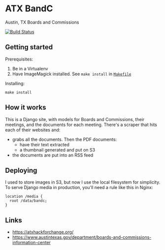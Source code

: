 ATX BandC
=========

Austin, TX Boards and Commissions

[![Build Status](https://travis-ci.org/crccheck/atx-bandc.svg?branch=develop)](https://travis-ci.org/crccheck/atx-bandc)


Getting started
---------------

Prerequisites:

1. Be in a Virtualenv
2. Have ImageMagick installed. See `make install` in [`Makefile`](./Makefile)

Installing:

    make install


How it works
------------

This is a Django site, with models for Boards and Commissions, their meetings,
and the documents for each meeting. There's a scraper that hits each of their
websites and:

* grabs all the documents. Then the PDF documents:
  * have their text extracted
  * a thumbnail generated and put on S3
* the documents are put into an RSS feed


Deploying
---------

I used to store images in S3, but now I use the local filesystem for simplicity.
To serve Django media in production, you'll need a rule like this in Nginx:

```
location /media {
  root /data/bandc;
}
```


Links
-----

* https://atxhackforchange.org/
* https://www.austintexas.gov/department/boards-and-commissions-information-center
